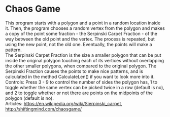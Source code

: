 # Chaos Game
This program starts with a polygon and a point in a random location inside it. Then, the program chooses a random vertex from the polygon and makes a copy of the point some fraction - the Serpinski Carpet Fraction - of the way between the old point and the vertex. The process is repeated, but using the new point, not the old one. Eventually, the points will make a pattern.  
The Serpinski Carpet Fraction is the size a smaller polygon that can be put inside the original polygon touching each of its vertices without overlapping the other smaller polygons, when compared to the original polygon. The Serpinski Fraction causes the points to make nice patterns, and is calculated in the method CalculateLen() if you want to look more into it.  
Controls: Press 3 - 9 to control the number of sides the polygon has, 1 to toggle whether the same vertex can be picked twice in a row (default is no), and 2 to toggle whether or not there are points on the midpoints of the polygon (default is no).  
Articles: https://en.wikipedia.org/wiki/Sierpinski_carpet, http://shiftingmind.com/chaosgame/

